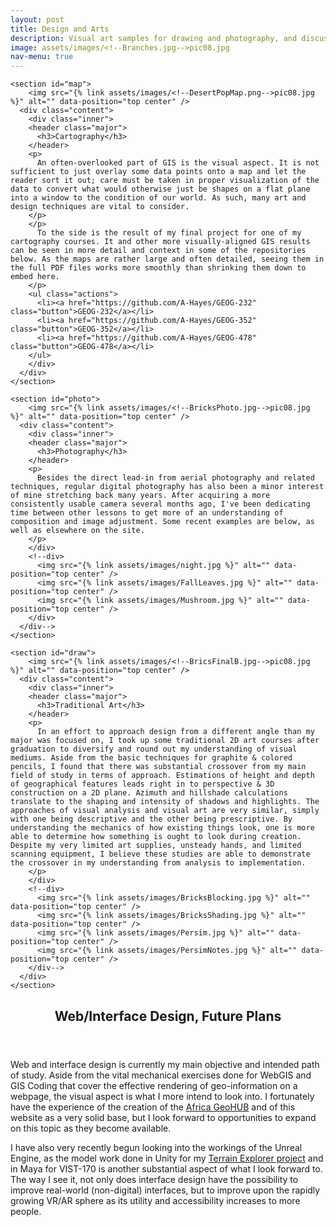 ```yaml
---
layout: post
title: Design and Arts
description: Visual art samples for drawing and photography, and discussions on experience in other mediums.
image: assets/images/<!--Branches.jpg-->pic08.jpg
nav-menu: true
---
```


<div id="main">

  <section id="items" class="spotlights">
  
    <section id="map">
        <img src="{% link assets/images/<!--DesertPopMap.png-->pic08.jpg %}" alt="" data-position="top center" />
      <div class="content">
        <div class="inner">
        <header class="major">
          <h3>Cartography</h3>
        </header>
        <p>
          An often-overlooked part of GIS is the visual aspect. It is not sufficient to just overlay some data points onto a map and let the reader sort it out; care must be taken in proper visualization of the data to convert what would otherwise just be shapes on a flat plane into a window to the condition of our world. As such, many art and design techniques are vital to consider. 
        </p>
        </p>
          To the side is the result of my final project for one of my cartography courses. It and other more visually-aligned GIS results can be seen in more detail and context in some of the repositories below. As the maps are rather large and often detailed, seeing them in the full PDF files works more smoothly than shrinking them down to embed here. 
        </p>
        <ul class="actions">
          <li><a href="https://github.com/A-Hayes/GEOG-232" class="button">GEOG-232</a></li>
          <li><a href="https://github.com/A-Hayes/GEOG-352" class="button">GEOG-352</a></li>
          <li><a href="https://github.com/A-Hayes/GEOG-478" class="button">GEOG-478</a></li>
        </ul>
        </div>
      </div>
    </section>
    
    <section id="photo">
        <img src="{% link assets/images/<!--BricksPhoto.jpg-->pic08.jpg %}" alt="" data-position="top center" />
      <div class="content">
        <div class="inner">
        <header class="major">
          <h3>Photography</h3>
        </header>
        <p>
          Besides the direct lead-in from aerial photography and related techniques, regular digital photography has also been a minor interest of mine stretching back many years. After acquiring a more consistently usable camera several months ago, I've been dedicating time between other lessons to get more of an understanding of composition and image adjustment. Some recent examples are below, as well as elsewhere on the site. 
        </p>
        </div>
        <!--div>
          <img src="{% link assets/images/night.jpg %}" alt="" data-position="top center" />
          <img src="{% link assets/images/FallLeaves.jpg %}" alt="" data-position="top center" />
          <img src="{% link assets/images/Mushroom.jpg %}" alt="" data-position="top center" />
        </div>
      </div-->
    </section>
    
    <section id="draw">
        <img src="{% link assets/images/<!--BricsFinalB.jpg-->pic08.jpg %}" alt="" data-position="top center" />
      <div class="content">
        <div class="inner">
        <header class="major">
          <h3>Traditional Art</h3>
        </header>
        <p>
          In an effort to approach design from a different angle than my major was focused on, I took up some traditional 2D art courses after graduation to diversify and round out my understanding of visual mediums. Aside from the basic techniques for graphite & colored pencils, I found that there was substantial crossover from my main field of study in terms of approach. Estimations of height and depth of geographical features leads right in to perspective & 3D construction on a 2D plane. Azimuth and hillshade calculations translate to the shaping and intensity of shadows and highlights. The approaches of visual analysis and visual art are very similar, simply with one being descriptive and the other being prescriptive. By understanding the mechanics of how existing things look, one is more able to determine how something is ought to look during creation. Despite my very limited art supplies, unsteady hands, and limited scanning equipment, I believe these studies are able to demonstrate the crossover in my understanding from analysis to implementation. 
        </p>
        </div>
        <!--div>
          <img src="{% link assets/images/BricksBlocking.jpg %}" alt="" data-position="top center" />
          <img src="{% link assets/images/BricksShading.jpg %}" alt="" data-position="top center" />
          <img src="{% link assets/images/Persim.jpg %}" alt="" data-position="top center" />
          <img src="{% link assets/images/PersimNotes.jpg %}" alt="" data-position="top center" />
        </div-->
      </div>
    </section>
  
  </section>
  
  <section id="webinter">
    <div class="inner">
      <header class="major">
        <h2>Web/Interface Design, Future Plans</h2>
      </header>
      <p>
        Web and interface design is currently my main objective and intended path of study. Aside from the vital mechanical exercises done for WebGIS and GIS Coding that cover the effective rendering of geo-information on a webpage, the visual aspect is what I more intend to look into. I fortunately have the experience of the creation of the <a href="https://a-hayes.github.io/GISTech.html#geohub">Africa GeoHUB</a> and of this website as a very solid base, but I look forward to opportunities to expand on this topic as they become available.
      </p>
      <p>
        I have also very recently begun looking into the workings of the Unreal Engine, as the model work done in Unity for my <a href="https://a-hayes.github.io/GISTech.html#bridge">Terrain Explorer project</a> and in Maya for VIST-170 is another substantial aspect of what I look forward to. The way I see it, not only does interface design have the possibility to improve real-world (non-digital) interfaces, but to improve upon the rapidly growing VR/AR sphere as its utility and accessibility increases to more people. 
      </p>
    </div>
  </section>
  
</div>
